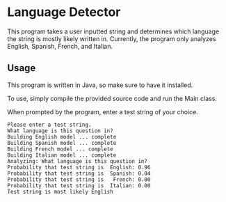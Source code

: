 # Language Detector

This program takes a user inputted string and determines which language the string is mostly likely written in. Currently, the program only analyzes English, Spanish, French, and Italian.  

## Usage

This program is written in Java, so make sure to have it installed.

To use, simply compile the provided source code and run the Main class.

When prompted by the program, enter a test string of your choice.

```
Please enter a test string.
What language is this question in?
Building English model ... complete
Building Spanish model ... complete
Building French model ... complete
Building Italian model ... complete
Analyzing: What language is this question in?
Probability that test string is  English: 0.96
Probability that test string is  Spanish: 0.04
Probability that test string is   French: 0.00
Probability that test string is  Italian: 0.00
Test string is most likely English
```
